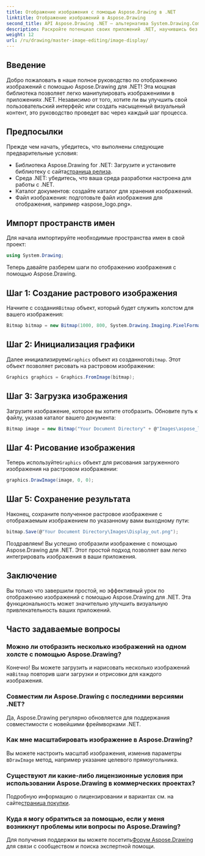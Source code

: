 ```yaml
---
title: Отображение изображения с помощью Aspose.Drawing в .NET
linktitle: Отображение изображений в Aspose.Drawing
second_title: API Aspose.Drawing .NET — альтернатива System.Drawing.Common
description: Раскройте потенциал своих приложений .NET, научившись без труда отображать изображения с помощью библиотеки Aspose.Drawing. Это всеобъемлющее руководство содержит четкое пошаговое руководство.
weight: 12
url: /ru/drawing/master-image-editing/image-display/
---
```

## Введение

Добро пожаловать в наше полное руководство по отображению изображений с помощью Aspose.Drawing для .NET! Эта мощная библиотека позволяет легко манипулировать изображениями в приложениях .NET. Независимо от того, хотите ли вы улучшить свой пользовательский интерфейс или создать насыщенный визуальный контент, это руководство проведет вас через каждый шаг процесса.

## Предпосылки

Прежде чем начать, убедитесь, что выполнены следующие предварительные условия:

-  Библиотека Aspose.Drawing for .NET: Загрузите и установите библиотеку с сайта[страница релиза](https://releases.aspose.com/drawing/net/).
- Среда .NET: убедитесь, что ваша среда разработки настроена для работы с .NET.
- Каталог документов: создайте каталог для хранения изображений.
- Файл изображения: подготовьте файл изображения для отображения, например «aspose_logo.png».

## Импорт пространств имен

Для начала импортируйте необходимые пространства имен в свой проект:

```csharp
using System.Drawing;
```

Теперь давайте разберем шаги по отображению изображения с помощью Aspose.Drawing.

## Шаг 1: Создание растрового изображения

 Начните с создания`Bitmap` объект, который будет служить холстом для вашего изображения:

```csharp
Bitmap bitmap = new Bitmap(1000, 800, System.Drawing.Imaging.PixelFormat.Format32bppPArgb);
```

## Шаг 2: Инициализация графики

 Далее инициализируем`Graphics` объект из созданного`Bitmap`. Этот объект позволяет рисовать на растровом изображении:

```csharp
Graphics graphics = Graphics.FromImage(bitmap);
```

## Шаг 3: Загрузка изображения

Загрузите изображение, которое вы хотите отобразить. Обновите путь к файлу, указав каталог вашего документа:

```csharp
Bitmap image = new Bitmap("Your Document Directory" + @"Images\aspose_logo.png");
```

## Шаг 4: Рисование изображения

 Теперь используйте`Graphics` объект для рисования загруженного изображения на растровом изображении:

```csharp
graphics.DrawImage(image, 0, 0);
```

## Шаг 5: Сохранение результата

Наконец, сохраните полученное растровое изображение с отображаемым изображением по указанному вами выходному пути:

```csharp
bitmap.Save(@"Your Document Directory\Images\Display_out.png");
```

Поздравляем! Вы успешно отобразили изображение с помощью Aspose.Drawing для .NET. Этот простой подход позволяет вам легко интегрировать изображения в ваши приложения.

## Заключение

Вы только что завершили простой, но эффективный урок по отображению изображений с помощью Aspose.Drawing для .NET. Эта функциональность может значительно улучшить визуальную привлекательность ваших приложений.

## Часто задаваемые вопросы

### Можно ли отобразить несколько изображений на одном холсте с помощью Aspose.Drawing?

 Конечно! Вы можете загрузить и нарисовать несколько изображений на`Bitmap` повторив шаги загрузки и отрисовки для каждого изображения.

### Совместим ли Aspose.Drawing с последними версиями .NET?

Да, Aspose.Drawing регулярно обновляется для поддержания совместимости с новейшими фреймворками .NET.

### Как мне масштабировать изображение в Aspose.Drawing?

 Вы можете настроить масштаб изображения, изменив параметры в`DrawImage` метод, например указание целевого прямоугольника.

### Существуют ли какие-либо лицензионные условия при использовании Aspose.Drawing в коммерческих проектах?

 Подробную информацию о лицензировании и вариантах см. на сайте[страница покупки](https://purchase.conholdate.com/buy).

### Куда я могу обратиться за помощью, если у меня возникнут проблемы или вопросы по Aspose.Drawing?

Для получения поддержки вы можете посетить[Форум Aspose.Drawing](https://forum.aspose.com/c/diagram/17) для связи с сообществом и поиска экспертной помощи.
